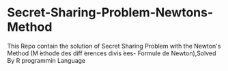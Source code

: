 # Secret-Sharing-Problem-Newtons-Method
This Repo contain the solution of Secret Sharing Problem with the Newton's Method (M ́ethode des diff ́erences divis ́ees- Formule de Newton),Solved By R programmin Language 
